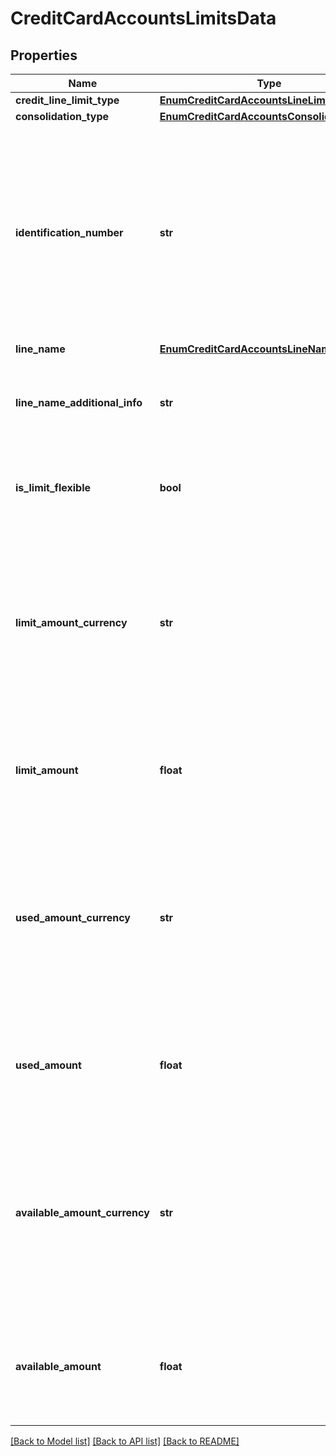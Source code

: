 # CreditCardAccountsLimitsData

## Properties
Name | Type | Description | Notes
------------ | ------------- | ------------- | -------------
**credit_line_limit_type** | [**EnumCreditCardAccountsLineLimitType**](EnumCreditCardAccountsLineLimitType.md) |  | 
**consolidation_type** | [**EnumCreditCardAccountsConsolidationType**](EnumCreditCardAccountsConsolidationType.md) |  | 
**identification_number** | **str** | Número de identificação do cartão: corresponde aos 4 últimos dígitos do cartão para PF, ou então, preencher com um identificador para PJ, com as caracteristicas definidas para os IDs no Open Banking.  | 
**line_name** | [**EnumCreditCardAccountsLineName**](EnumCreditCardAccountsLineName.md) |  | [optional] 
**line_name_additional_info** | **str** | Campo de preenchimento obrigatório se selecionada a opção &#x27;OUTRAS&#x27; em lineName. | [optional] 
**is_limit_flexible** | **bool** | Indica se a operação de crédito é: com limite flexível (true) ou com limite (false). | 
**limit_amount_currency** | **str** | Moeda referente ao limite informado, segundo modelo ISO-4217. p.ex. &#x27;BRL.&#x27; Todos os limite informados estão representados com a moeda vigente do do Brasil.  | 
**limit_amount** | **float** | Valor total do limite informado Expresso em valor monetário com 4 casas decimais. | 
**used_amount_currency** | **str** | Moeda referente ao limite informado, segundo modelo ISO-4217. p.ex. &#x27;BRL.&#x27; Todos os saldos informados estão representados com a moeda vigente do Brasil.  | 
**used_amount** | **float** | Valor utilizado do limite informado Expresso em valor monetário com 4 casas decimais. | 
**available_amount_currency** | **str** | Moeda referente ao limite informado, segundo modelo ISO-4217. p.ex. &#x27;BRL.&#x27; Todos os saldos informados estão representados com a moeda vigente do Brasil.  | 
**available_amount** | **float** | Valor disponível do limite informado Expresso em valor monetário com 4 casas decimais. | 

[[Back to Model list]](../README.md#documentation-for-models) [[Back to API list]](../README.md#documentation-for-api-endpoints) [[Back to README]](../README.md)

